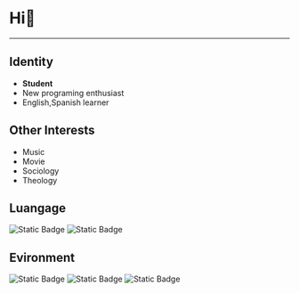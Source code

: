 # Hi👋 
***
## Identity
- **Student**  
- New programing enthusiast  
- English,Spanish learner
## Other Interests
- Music  
- Movie  
- Sociology  
- Theology
## Luangage
![Static Badge](https://img.shields.io/badge/Python-blue?style=flat-square&logo=Python&logoColor=white)
![Static Badge](https://img.shields.io/badge/Markdown-lightblue?style=flat-square&logo=Markdown&logoColor=black)  
## Evironment
![Static Badge](https://img.shields.io/badge/Visual%20Studio%20Code-orchid?style=flat-square&logo=Visual%20Studio%20Code&logoColor=white)
![Static Badge](https://img.shields.io/badge/Windows-purple?style=flat-square&logo=Windows&logoColor=white)
![Static Badge](https://img.shields.io/badge/GitHub-orchid?style=flat-square&logo=GitHub&logoColor=white)

